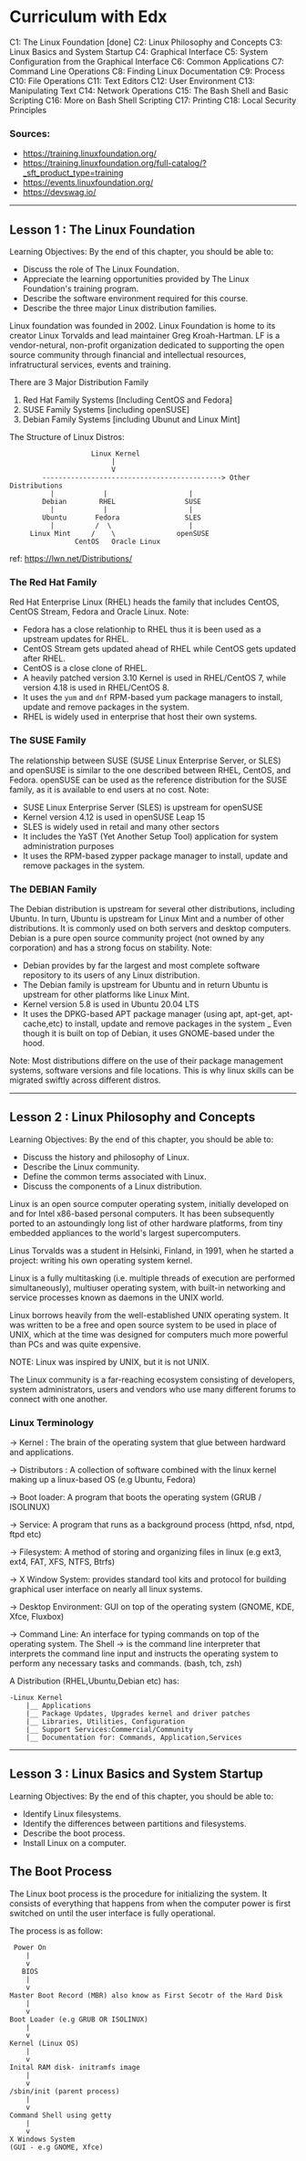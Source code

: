 # Curriculum with Edx

C1: 	The Linux Foundation [done]
C2: 	Linux Philosophy and Concepts 
C3: 	Linux Basics and System Startup
C4: 	Graphical Interface
C5: 	System Configuration from the Graphical Interface
C6: 	Common Applications
C7:		Command Line Operations
C8: 	Finding Linux Documentation
C9: 	Process
C10:	File Operations
C11: 	Text Editors
C12:	User Environment
C13:	Manipulating Text
C14:	Network Operations
C15:	The Bash Shell and Basic Scripting
C16:	More on Bash Shell Scripting
C17:	Printing
C18:	Local Security Principles

### Sources:
- https://training.linuxfoundation.org/
- https://training.linuxfoundation.org/full-catalog/?_sft_product_type=training
- https://events.linuxfoundation.org/
- https://devswag.io/

---
Lesson 1 : The Linux Foundation
---

Learning Objectives: By the end of this chapter, you should be able to:

* Discuss the role of The Linux Foundation.
* Appreciate the learning opportunities provided by The Linux Foundation's training program.
* Describe the software environment required for this course.
* Describe the three major Linux distribution families.

Linux foundation was founded in 2002. Linux Foundation is home to its creator Linux Torvalds and lead maintainer Greg Kroah-Hartman. LF is a vendor-netural, non-profit organization dedicated to supporting the open source community through financial and intellectual resources, infratructural services, events and training.

There are 3 Major Distribution Family
1. Red Hat Family Systems [Including CentOS and Fedora]
2. SUSE Family Systems [including openSUSE]
3. Debian Family Systems [including Ubunut and Linux Mint]

The Structure of Linux Distros:

						Linux Kernel
							 |
							 V
			--------------------------------------------> Other Distributions
			  |			   |					|
			Debian		  RHEL		   		   SUSE
			  |			   |					|
			Ubuntu		 Fedora				   SLES
			  |			 /	\					|
		 Linux Mint   	/	 \				 openSUSE
		 			CentOS   Oracle Linux
ref: https://lwn.net/Distributions/

### The Red Hat Family
Red Hat Enterprise Linux (RHEL) heads the family that includes CentOS, CentOS Stream, Fedora and Oracle Linux.
Note: 
- Fedora has a close relationhip to RHEL thus it is been used as a upstream updates for RHEL. 
- CentOS Stream gets updated ahead of RHEL while CentOS gets updated after RHEL. 
- CentOS is a close clone of RHEL. 
- A heavily patched version 3.10 Kernel is used in RHEL/CentOS 7, while version 4.18 is used in RHEL/CentOS 8.
- It uses the `yum` and `dnf` RPM-based yum package managers to install, update and remove packages in the system.
- RHEL is widely used in enterprise that host their own systems.


### The SUSE Family
The relationship between SUSE  (SUSE Linux Enterprise Server, or SLES) and openSUSE is similar to the one described between RHEL, CentOS, and Fedora. openSUSE can be used as the reference distribution for the SUSE family, as it is available to end users at no cost.
Note:
- SUSE Linux Enterprise Server (SLES) is upstream for openSUSE
- Kernel version 4.12 is used in openSUSE Leap 15
- SLES is widely used in retail and many other sectors
- It includes the YaST (Yet Another Setup Tool) application for system administration purposes
- It uses the RPM-based zypper package manager to install, update and remove packages in the system.


### The DEBIAN Family
The Debian distribution is upstream for several other distributions, including Ubuntu. In turn, Ubuntu is upstream for Linux Mint and a number of other distributions. It is commonly used on both servers and desktop computers. Debian is a pure open source community project (not owned by any corporation) and has a strong focus on stability. 
Note:
- Debian provides by far the largest and most complete software repository to its users of any Linux distribution.
- The Debian family is upstream for Ubuntu and in return Ubuntu is upstream for other platforms like Linux Mint.
- Kernel version 5.8 is used in Ubuntu 20.04 LTS
- It uses the DPKG-based APT package manager (using apt, apt-get, apt-cache,etc) to install, update and remove packages in the system
_ Even though it is built on top of Debian, it uses GNOME-based under the hood.


Note: Most distributions differe on the use of their package management systems, software versions and file locations. This is why linux skills can be migrated swiftly across different distros.

---
Lesson 2 : Linux Philosophy and Concepts
---
Learning Objectives: By the end of this chapter, you should be able to:

* Discuss the history and philosophy of Linux.
* Describe the Linux community.
* Define the common terms associated with Linux.
* Discuss the components of a Linux distribution.

Linux is an open source computer operating system, initially developed on and for Intel x86-based personal computers. It has been subsequently ported to an astoundingly long list of other hardware platforms, from tiny embedded appliances to the world's largest supercomputers.

Linus Torvalds was a student in Helsinki, Finland, in 1991, when he started a project: writing his own operating system kernel. 

Linux is a fully multitasking (i.e. multiple threads of execution are performed simultaneously), multiuser operating system, with built-in networking and service processes known as daemons in the UNIX world.

Linux borrows heavily from the well-established UNIX operating system. It was written to be a free and open source system to be used in place of UNIX, which at the time was designed for computers much more powerful than PCs and was quite expensive.

NOTE: Linux was inspired by UNIX, but it is not UNIX.

The Linux community is a far-reaching ecosystem consisting of developers, system administrators, users and vendors who use many different forums to connect with one another.

### Linux Terminology
-> Kernel : The brain of the operating system that glue between hardward and applications.

-> Distributors : A collection of software combined with the linux kernel making up a linux-based OS (e.g Ubuntu, Fedora)

-> Boot loader: A program that boots the operating system (GRUB / ISOLINUX)

-> Service: A program that runs as a background process (httpd, nfsd, ntpd, ftpd etc)

-> Filesystem:  A method of storing and organizing files in linux (e.g ext3, ext4, FAT, XFS, NTFS, Btrfs)

-> X Window System: provides standard tool kits and protocol for building graphical user interface on nearly all linux systems.

-> Desktop Environment: GUI on top of the operating system (GNOME, KDE, Xfce, Fluxbox)

-> Command Line: An interface for typing commands on top of the operating system. The Shell -> is the command line interpreter that interprets the command line input and instructs the operating system to perform any necessary tasks and commands. (bash, tch, zsh)

A Distribution (RHEL,Ubuntu,Debian etc) has:

	-Linux Kernel
		|__ Applications
		|__ Package Updates, Upgrades kernel and driver patches
		|__ Libraries, Utilities, Configuration
		|__ Support Services:Commercial/Community
		|__ Documentation for: Commands, Application,Services


---
Lesson 3 : Linux Basics and System Startup
---

Learning Objectives: By the end of this chapter, you should be able to:

* Identify Linux filesystems.
* Identify the differences between partitions and filesystems.
* Describe the boot process.
* Install Linux on a computer.


## The Boot Process
The Linux boot process is the procedure for initializing the system. It consists of everything that happens from when the computer power is first switched on until the user interface is fully operational. 

The process is as follow:
			
	 Power On
		|
		v
	   BIOS
	  	|
	  	v
	Master Boot Record (MBR) also know as First Secotr of the Hard Disk
		|
		v
	Boot Loader (e.g GRUB OR ISOLINUX)
		|
		v
	Kernel (Linux OS)
		|
		v
	Inital RAM disk- initramfs image
		|
		v
	/sbin/init (parent process)
		|
		v
	Command Shell using getty
		|
		v
	X Windows System
	(GUI - e.g GNOME, Xfce)